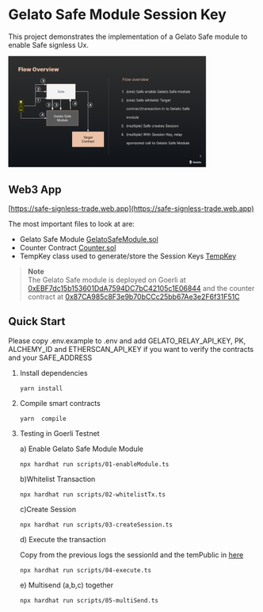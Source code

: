# Gelato Safe Module Session Key 

This project demonstrates the implementation of a Gelato Safe module to enable Safe signless Ux.

<img src="docs/safe-flow-signless.png" width="400">

## Web3 App
[https://safe-signless-trade.web.app](https://safe-signless-trade.web.app)

The most important files to look at are:

- Gelato Safe Module [GelatoSafeModule.sol](/contracts/GelatoSafeModule.sol)
- Counter Contract [Counter.sol](/contracts/Counter.sol)
- TempKey class used to generate/store the Session Keys [TempKey](/scripts/tempKey.ts)


> **Note**  
> The Gelato Safe module is deployed on Goerli at [0xEBF7dc15b153601DdA7594DC7bC42105c1E06844](https://goerli.etherscan.io/address/0xEBF7dc15b153601DdA7594DC7bC42105c1E06844#code) and the counter contract at [0x87CA985c8F3e9b70bCCc25bb67Ae3e2F6f31F51C](https://goerli.etherscan.io/address/0x87CA985c8F3e9b70bCCc25bb67Ae3e2F6f31F51C)

## Quick Start

Please copy .env.example to .env and add GELATO_RELAY_API_KEY, PK, ALCHEMY_ID and ETHERSCAN_API_KEY  if you want to verify the contracts and your SAFE_ADDRESS

1. Install dependencies
   ```
   yarn install
   ```
2. Compile smart contracts
   ```
   yarn  compile
   ```
   
3. Testing in Goerli Testnet
   
   a) Enable Gelato Safe Module Module
   ```
   npx hardhat run scripts/01-enableModule.ts
   ```

   b)Whitelist Transaction
   ```
   npx hardhat run scripts/02-whitelistTx.ts
   ```

   c)Create Session
   ```
   npx hardhat run scripts/03-createSession.ts
   ```

   d) Execute the transaction
   
   Copy from the previous logs the sessionId and the temPublic in [here](/scripts/04-execute.ts#L62)

   ```
   npx hardhat run scripts/04-execute.ts
   ```

   e) Multisend (a,b,c) together
   
   ```
   npx hardhat run scripts/05-multiSend.ts
   ```